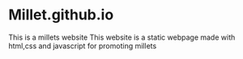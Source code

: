 # Millet.github.io


This is a  millets  website
This website is a static webpage made with html,css and javascript for promoting millets

